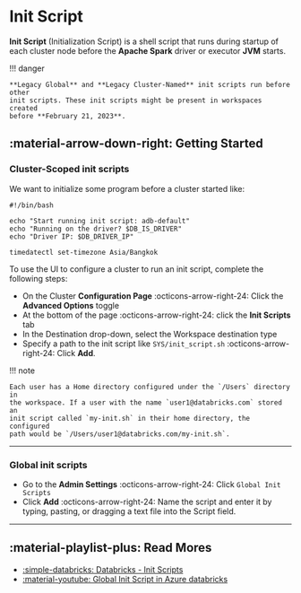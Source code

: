 # Init Script

**Init Script** (Initialization Script) is a shell script that runs during
startup of each cluster node before the **Apache Spark** driver or executor
**JVM** starts.

!!! danger

    **Legacy Global** and **Legacy Cluster-Named** init scripts run before other
    init scripts. These init scripts might be present in workspaces created
    before **February 21, 2023**.

## :material-arrow-down-right: Getting Started

### Cluster-Scoped init scripts

We want to initialize some program before a cluster started like:

```shell title="init_script.sh"
#!/bin/bash

echo "Start running init script: adb-default"
echo "Running on the driver? $DB_IS_DRIVER"
echo "Driver IP: $DB_DRIVER_IP"

timedatectl set-timezone Asia/Bangkok
```

To use the UI to configure a cluster to run an init script, complete the following steps:

- On the Cluster **Configuration Page** :octicons-arrow-right-24: Click the **Advanced Options** toggle
- At the bottom of the page :octicons-arrow-right-24: click the **Init Scripts** tab
- In the Destination drop-down, select the Workspace destination type
- Specify a path to the init script like `SYS/init_script.sh` :octicons-arrow-right-24:
  Click **Add**.

!!! note

    Each user has a Home directory configured under the `/Users` directory in
    the workspace. If a user with the name `user1@databricks.com` stored an
    init script called `my-init.sh` in their home directory, the configured
    path would be `/Users/user1@databricks.com/my-init.sh`.

---

### Global init scripts

- Go to the **Admin Settings** :octicons-arrow-right-24: Click `Global Init Scripts`
- Click **Add** :octicons-arrow-right-24: Name the script and enter it by typing,
  pasting, or dragging a text file into the Script field.

---

## :material-playlist-plus: Read Mores

- [:simple-databricks: Databricks - Init Scripts](https://docs.databricks.com/clusters/init-scripts.html)
- [:material-youtube: Global Init Script in Azure databricks](https://www.youtube.com/watch?v=p9IPgYM4AyI)

